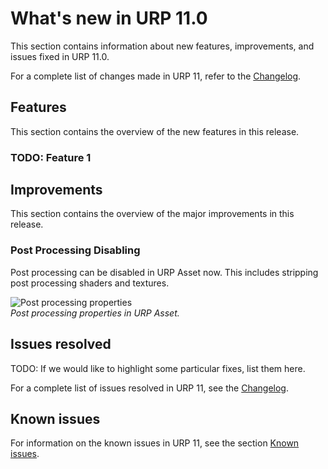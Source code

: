 # What's new in URP 11.0

This section contains information about new features, improvements, and issues fixed in URP 11.0.

For a complete list of changes made in URP 11, refer to the [Changelog](../../changelog/CHANGELOG.html).

## Features

This section contains the overview of the new features in this release.

### TODO: Feature 1

## Improvements

This section contains the overview of the major improvements in this release.

### Post Processing Disabling

Post processing can be disabled in URP Asset now. This includes stripping post processing shaders and textures.

![Post processing properties](../Images/whats-new/urp-11/post-processing-disabling.png)<br/>*Post processing properties in URP Asset.*

## Issues resolved

TODO: If we would like to highlight some particular fixes, list them here. 

For a complete list of issues resolved in URP 11, see the [Changelog](../../changelog/CHANGELOG.html).

## Known issues

For information on the known issues in URP 11, see the section [Known issues](../known-issues.md).
